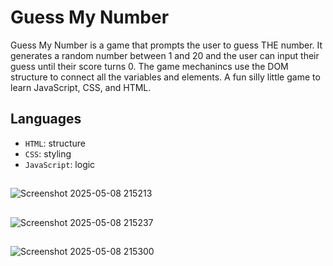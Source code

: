 # Guess My Number

Guess My Number is a game that prompts the user to guess THE number. It generates a random number between 1 and 20 
and the user can input their guess until their score turns 0. The game mechanincs use the DOM structure to connect
all the variables and elements. A fun silly little game to learn JavaScript, CSS, and HTML. 

## Languages 
  - `HTML`: structure
  - `CSS`: styling
  - `JavaScript`: logic

##
![Screenshot 2025-05-08 215213](https://github.com/user-attachments/assets/5dd62c37-1656-4014-8982-1bca7a1cd539)
##
![Screenshot 2025-05-08 215237](https://github.com/user-attachments/assets/4f0b1647-757a-49ef-b7d8-c65f12ac1c42)
##
![Screenshot 2025-05-08 215300](https://github.com/user-attachments/assets/982d1734-70ad-4048-bc17-0caf4ad2d29c)
